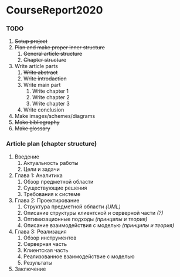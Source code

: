 # CourseReport2020

### TODO

1. ~~Setup project~~
2. ~~Plan and make proper inner structure~~
   1. ~~General article structure~~
   2. ~~Chapter structure~~
3. Write article parts
   1. ~~Write abstract~~
   2. ~~Write introdaction~~
   3. Write main part
      1. Write chapter 1
      2. Write chapter 2
      3. Write chapter 3
   4. Write conclusion
4. Make images/schemes/diagrams
5. ~~Make bibliography~~
6. ~~Make glossary~~

### Article plan (chapter structure)

1. Введение
   1. Актуальность работы
   2. Цели и задачи
2. Глава 1: Аналитика
   1. Обзор предметной области
   2. Существующие решения
   3. Требования к системе
3. Глава 2: Проектирование
   1. Структура предметной области *(UML)*
   2. Описание структуры клиентской и серверной части *(?)*
   3. Оптимизационные подходы *(принципы и теория)*
   4. Описание взаимодействия с моделью *(принципы и теория)*
4. Глава 3: Реализация
   1. Обзор инструментов
   2. Серверная часть
   3. Клиентская часть
   4. Реализованное взаимодействие с моделью
   5. Результаты
5. Заключение